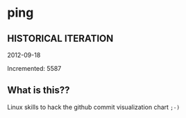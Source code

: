 # ping

## HISTORICAL ITERATION
2012-09-18

Incremented: 5587

## What is this?? 
Linux skills to hack the github commit visualization chart `;-)`
